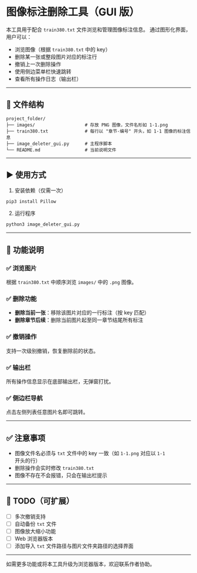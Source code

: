 # 图像标注删除工具（GUI 版）

本工具用于配合 `train380.txt` 文件浏览和管理图像标注信息。
通过图形化界面，用户可以：

- 浏览图像（根据 `train380.txt` 中的 key）
- 删除某一张或整段图片对应的标注行
- 撤销上一次删除操作
- 使用侧边菜单栏快速跳转
- 查看所有操作日志（输出栏）

---

## 📁 文件结构

```
project_folder/
├── images/                   # 存放 PNG 图像，文件名形如 1-1.png
├── train380.txt              # 每行以 "章节-编号" 开头，如 1-1 图像的标注信息
├── image_deleter_gui.py      # 主程序脚本
└── README.md                 # 当前说明文件
```

---

## ▶️ 使用方式

1. 安装依赖（仅需一次）

```bash
pip3 install Pillow
```

2. 运行程序

```bash
python3 image_deleter_gui.py
```

---

## 🧠 功能说明

### ✅ 浏览图片
根据 `train380.txt` 中顺序浏览 `images/` 中的 `.png` 图像。

### ✅ 删除功能
- **删除当前一张**：移除该图片对应的一行标注（按 key 匹配）
- **删除章节后续**：删除当前图片起至同一章节结尾所有标注

### ✅ 撤销操作
支持一次级别撤销，恢复删除前的状态。

### ✅ 输出栏
所有操作信息显示在底部输出栏，无弹窗打扰。

### ✅ 侧边栏导航
点击左侧列表任意图片名即可跳转。

---

## ✅ 注意事项
- 图像文件名必须与 `txt` 文件中的 key 一致（如 `1-1.png` 对应以 `1-1` 开头的行）
- 删除操作会实时修改 `train380.txt`
- 图像不存在不会报错，只会在输出栏提示

---

## 📌 TODO（可扩展）
- [ ] 多次撤销支持
- [ ] 自动备份 `txt` 文件
- [ ] 图像放大缩小功能
- [ ] Web 浏览器版本
- [ ] 添加导入 `txt` 文件路径与图片文件夹路径的选择界面

---

如需更多功能或将本工具升级为浏览器版本，欢迎联系作者协助。
